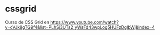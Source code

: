 # cssgrid

Curso de CSS Grid en 
https://www.youtube.com/watch?v=cVJk8gTG9f4&list=PLhSj3UTs2_yWsFd43wpLog5HUFzDgIbWj&index=4
